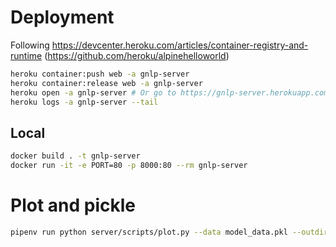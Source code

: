 # Deployment

Following https://devcenter.heroku.com/articles/container-registry-and-runtime (https://github.com/heroku/alpinehelloworld)

```bash
heroku container:push web -a gnlp-server
heroku container:release web -a gnlp-server
heroku open -a gnlp-server # Or go to https://gnlp-server.herokuapp.com/
heroku logs -a gnlp-server --tail
```

## Local

```bash
docker build . -t gnlp-server
docker run -it -e PORT=80 -p 8000:80 --rm gnlp-server
```

# Plot and pickle

```bash
pipenv run python server/scripts/plot.py --data model_data.pkl --outdir=web/public/map --fmt png --max-zoom 5
```
